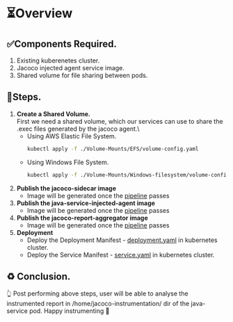 # ⏳Overview
## ✅Components Required.
1. Existing kuberenetes cluster.
2. Jacoco injected agent service image.
3. Shared volume for file sharing between pods.

## 📝Steps.
1.  __Create a Shared Volume.__\
    First we need a shared volume, which our services can use to share the .exec files generated by the jacoco agent.\
    *   Using AWS Elastic File System.
        ```bash
        kubectl apply -f ./Volume-Mounts/EFS/volume-config.yaml
        ```
    *   Using Windows File System.
        ```bash
        kubectl apply -f ./Volume-Mounts/Windows-filesystem/volume-config.yaml
        ```
2.  __Publish the jacoco-sidecar image__
    *   Image will be generated once the [pipeline](Containers/jacoco-sidecar-image/.gitlab-ci.yml) passes
3.  __Publish the java-service-injected-agent image__
    *   Image will be generated once the [pipeline](Containers/java-service-injected-agent/.gitlab-ci.yml) passes
4.  __Publish the jacoco-report-aggregator image__
    *   Image will be generated once the [pipeline](Containers/aggregate-jacoco-report/.gitlab-ci.yml) passes
5.  __Deployment__
    *   Deploy the Deployment Manifest - [deployment.yaml](./Manifests/deployment.yaml) in kubernetes cluster.
    *   Deploy the Service Manifest - [service.yaml](./Manifests/service.yaml) in kubernetes cluster.

## ♻ Conclusion.
👆 Post performing above steps, user will be able to analyse the instrumented report in /home/jacoco-instrumentation/ dir of the java-service pod. Happy instrumenting 🥳
